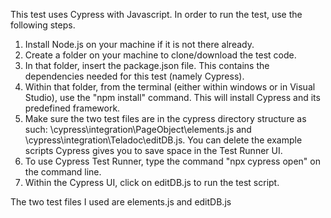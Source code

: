 This test uses Cypress with Javascript. In order to run the test, use the following steps.

1) Install Node.js on your machine if it is not there already.
2) Create a folder on your machine to clone/download the test code.
3) In that folder, insert the package.json file. This contains the dependencies needed for this test (namely Cypress).
4) Within that folder, from the terminal (either within windows or in Visual Studio), use the "npm install" command. This will install Cypress and its predefined framework.
5) Make sure the two test files are in the cypress directory structure as such: \cypress\integration\PageObject\elements.js and \cypress\integration\Teladoc\editDB.js. You can delete the example scripts Cypress gives you to save space in the Test Runner UI.
6) To use Cypress Test Runner, type the command "npx cypress open" on the command line.
7) Within the Cypress UI, click on editDB.js to run the test script.

The two test files I used are elements.js and editDB.js
